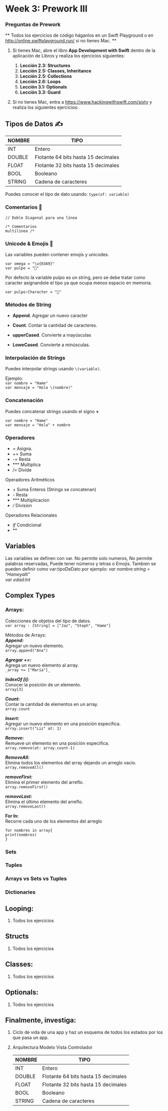 # Week 3: Prework III

### Preguntas de Prework

\*\* Todos los ejercicios de código háganlos en un Swift Playground o en http://online.swiftplayground.run/ si no tienes Mac. \*\*

1. Si tienes Mac, abre el libro **App Development with Swift** dentro de la aplicación de Libros y realiza los ejercicios siguientes:

   1. **Lección 2.3: Structures**
   2. **Lección 2.5: Classes, Inheritance**
   3. **Lección 2.5: Collections**
   4. **Lección 2.6: Loops**
   5. **Lección 3.1: Optionals**
   6. **Lección 3.3: Guard**

2. Si no tienes Mac, entra a https://www.hackingwithswift.com/sixty y realiza los siguientes ejercicios:

## Tipos de Datos ✍️

| NOMBRE | TIPO                                |
| ------ | ----------------------------------- |
| INT    | Entero                              |
| DOUBLE | Flotante 64 bits hasta 15 decimales |
| FLOAT  | Flotante 32 bits hasta 15 decimales |
| BOOL   | Booleano                            |
| STRING | Cadena de caracteres                |

Puedes conocer el tipo de dato usando:
`type(of: variable)`

### Comentarios 📝

`// Doble Diagonal para una línea`

`/* Comentarios`  
`multilínea /*`

### Unicode & Emojis 🔮

Las variables pueden contener emojis y unicodes.

`var omega = "\u{03A9}"`  
`var pulpo = "🐙"`

Por defecto la variable pulpo es un string, pero se debe tratar como caracter asignandole el tipo ya que ocupa menos espacio en memoria.

`var pulpo:Character = "🐙"`

### Métodos de String

- **Append**. Agregar un nuevo caracter

- **Count**. Contar la cantidad de caracteres.

- **upperCased**. Convierte a mayúsculas

- **LoweCased**. Convierte a minúsculas.

### Interpolación de Strings

Puedes interpolar strings usando `\(variable)`.

Ejemplo:  
`var nombre = "Hame"`  
`var mensaje = "Hola \(nombre)"`

### Concatenación

Puedes concatenar strings usando el signo **+**

`var nombre = "Hame"`  
`var mensaje = "Hola" + nombre`

### Operadores

- _=_ Asigna.
- _+=_ Suma
- _-=_ Resta
- \*\*\* Multiplica
- _/=_ Divide

Operadores Aritméticos

- _+_ Suma Enteros (Strings se concatenan)
- _-_ Resta
- \*\*\* Multiplicacion
- _/_ Division

Operadores Relacionales

- _If_ Condicional
- \*\*

## Variables

Las variables se definen con var.
No permite solo numeros, No permite palabras reservadas, Puede tener números y letras o Emojis.
Tambien se pueden definir como var:tipoDeDato por ejemplo:
_var nombre:string = "Hameyalli"_  
_var edad:Int_

## **Complex Types**

### **Arrays:**

Colecciones de objetos del tipo de datos.  
`var array : [String] = ["Jaz", "Steph", "Hame"]`

Métodos de Arrays:  
 **_Append:_**  
 Agregar un nuevo elemento.  
`array.append("Ana")`

**_Agregar +=:_**  
Agrega un nuevo elemento al array.  
`_array += ["María"]_`

**_IndexOf [i]:_**  
Conocer la posición de un elemento.  
`array[3]`

**_Count:_**  
Contar la cantidad de elementos en un array.  
`array.count`

**_Insert:_**  
Agregar un nuevo elemento en una posición especifica.  
`array.insert("Liz" at: 1)`

**_Remove:_**  
Remueve un elemento en una posición especifica.  
`array.remove(at: array.count-1)`

**_RemoveAll:_**  
Elimina todos los elementos del array dejando un arreglo vacío.  
`array.removeAll()`

**_removeFirst:_**  
Elimina el primer elemento del arreflo.  
`array.removeFirst()`

**_removeLast:_**  
Elimina el último elemento del arreflo.  
`array.removeLast()`

**For In:**  
Recorre cada uno de los elementos del arreglo

`for nombres in array{`  
`print(nombres)`  
`}`

### Sets

### Tuples

### Arrays vs Sets vs Tuples

### Dictionaries

## **Looping**:

1. Todos los ejercicios

## **Structs**

1. Todos los ejercicios

## **Classes**:

1. Todos los ejercicios

## **Optionals**:

1. Todos los ejercicios

## Finalmente, investiga:

1.  Ciclo de vida de una app y haz un esquema de todos los estados por los que pasa un app.
2.  Arquitectura Modelo Vista Controlador

    | NOMBRE | TIPO                                |
    | ------ | ----------------------------------- |
    | INT    | Entero                              |
    | DOUBLE | Flotante 64 bits hasta 15 decimales |
    | FLOAT  | Flotante 32 bits hasta 15 decimales |
    | BOOL   | Booleano                            |
    | STRING | Cadena de caracteres                |
